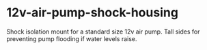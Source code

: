# 12v-air-pump-shock-housing
Shock isolation mount for a standard size 12v air pump. Tall sides for preventing pump flooding if water levels raise.
